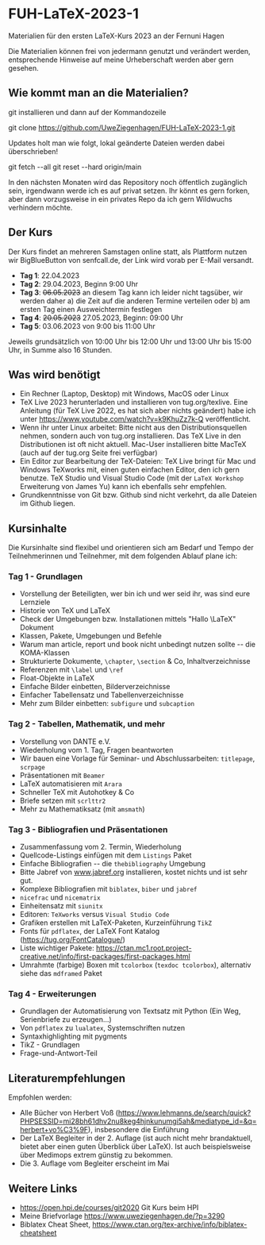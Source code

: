# FUH-LaTeX-2023-1

Materialien für den ersten LaTeX-Kurs 2023 an der Fernuni Hagen

Die Materialien können frei von jedermann genutzt und verändert werden, entsprechende Hinweise auf meine Urheberschaft werden aber gern gesehen.

## Wie kommt man an die Materialien?

git installieren und dann auf der Kommandozeile

git clone https://github.com/UweZiegenhagen/FUH-LaTeX-2023-1.git

Updates holt man wie folgt, lokal geänderte Dateien werden dabei überschrieben!

git fetch --all
git reset --hard origin/main

In den nächsten Monaten wird das Repository noch öffentlich zugänglich sein, 
irgendwann werde ich es auf privat setzen. Ihr könnt es gern forken, aber dann
vorzugsweise in ein privates Repo da ich gern Wildwuchs verhindern möchte.

## Der Kurs

Der Kurs findet an mehreren Samstagen online statt, als Plattform nutzen wir BigBlueButton von senfcall.de, der Link wird vorab per E-Mail versandt.

* **Tag 1**: 22.04.2023
* **Tag 2**: 29.04.2023, Beginn 9:00 Uhr
* **Tag 3**: ~~06.05.2023~~ an diesem Tag kann ich leider nicht tagsüber, wir werden daher a) die Zeit auf die anderen Termine verteilen oder b) am ersten Tag einen Ausweichtermin festlegen
* **Tag 4**: ~~20.05.2023~~ 27.05.2023, Beginn: 09:00 Uhr
* **Tag 5**: 03.06.2023 von 9:00 bis 11:00 Uhr

Jeweils grundsätzlich von 10:00 Uhr bis 12:00 Uhr und 13:00 Uhr bis 15:00 Uhr, in Summe also 16 Stunden.

## Was wird benötigt

* Ein Rechner (Laptop, Desktop) mit Windows, MacOS oder Linux
* TeX Live 2023 herunterladen und installieren von tug.org/texlive. Eine Anleitung (für TeX Live 2022, es hat sich aber nichts geändert) habe ich 
  unter https://www.youtube.com/watch?v=k9KhuZz7k-Q veröffentlicht.
* Wenn ihr unter Linux arbeitet: Bitte nicht aus den Distributionsquellen nehmen, sondern auch von tug.org installieren. Das TeX Live in den Distributionen ist oft nicht aktuell. Mac-User installieren bitte MacTeX (auch auf der tug.org Seite frei verfügbar)
* Ein Editor zur Bearbeitung der TeX-Dateien: TeX Live bringt für Mac und Windows TeXworks mit, einen guten einfachen Editor, den ich gern benutze. TeX Studio und Visual Studio Code (mit der ``LaTeX Workshop`` Erweiterung von James Yu) kann ich ebenfalls sehr empfehlen.
* Grundkenntnisse von Git bzw. Github sind nicht verkehrt, da alle Dateien im Github liegen.

## Kursinhalte

Die Kursinhalte sind flexibel und orientieren sich am Bedarf und Tempo der Teilnehmerinnen und Teilnehmer, mit dem folgenden Ablauf plane ich:

### Tag 1 - Grundlagen

* Vorstellung der Beteiligten, wer bin ich und wer seid ihr, was sind eure Lernziele
* Historie von TeX und LaTeX
* Check der Umgebungen bzw. Installationen mittels "Hallo \LaTeX" Dokument
* Klassen, Pakete, Umgebungen und Befehle
* Warum man article, report und book nicht unbedingt nutzen sollte -- die KOMA-Klassen
* Strukturierte Dokumente, ``\chapter``, ``\section`` & Co, Inhaltverzeichnisse
* Referenzen mit ``\label`` und ``\ref``
* Float-Objekte in LaTeX
* Einfache Bilder einbetten, Bilderverzeichnisse
* Einfacher Tabellensatz und Tabellenverzeichnisse
* Mehr zum Bilder einbetten: ``subfigure`` und ``subcaption`` 


### Tag 2 - Tabellen, Mathematik, und mehr

* Vorstellung von DANTE e.V.
* Wiederholung vom 1. Tag, Fragen beantworten
* Wir bauen eine Vorlage für Seminar- und Abschlussarbeiten: ``titlepage``, ``scrpage``
* Präsentationen mit ``Beamer``
* LaTeX automatisieren mit ``Arara``
* Schneller TeX mit Autohotkey & Co
* Briefe setzen mit ``scrlttr2``
* Mehr zu Mathematiksatz (mit ``amsmath``)


### Tag 3 - Bibliografien und Präsentationen

* Zusammenfassung vom 2. Termin, Wiederholung
* Quellcode-Listings einfügen mit dem ``Listings`` Paket
* Einfache Bibliografien -- die ``thebibliography`` Umgebung
* Bitte Jabref von www.jabref.org installieren, kostet nichts und ist sehr gut.
* Komplexe Bibliografien mit ``biblatex``, ``biber`` und ``jabref``
* ``nicefrac`` und ``nicematrix``
* Einheitensatz mit ``siunitx``
* Editoren: ``TeXworks`` versus ``Visual Studio Code``
* Grafiken erstellen mit LaTeX-Paketen, Kurzeinführung ``TikZ``
* Fonts für ``pdflatex``, der LaTeX Font Katalog (https://tug.org/FontCatalogue/)
* Liste wichtiger Pakete: https://ctan.mc1.root.project-creative.net/info/first-packages/first-packages.html
* Umrahmte (farbige) Boxen mit ``tcolorbox`` (``texdoc tcolorbox``), alternativ siehe das ``mdframed`` Paket


### Tag 4 - Erweiterungen

* Grundlagen der Automatisierung von Textsatz mit Python (Ein Weg, Serienbriefe zu erzeugen...)
* Von ``pdflatex`` zu ``lualatex``, Systemschriften nutzen
* Syntaxhighlighting mit pygments
* TikZ - Grundlagen
* Frage-und-Antwort-Teil

## Literaturempfehlungen

Empfohlen werden:

* Alle Bücher von Herbert Voß (https://www.lehmanns.de/search/quick?PHPSESSID=mi28bh61dhv2nu8keg4hjnkunumgi5ah&mediatype_id=&q=herbert+vo%C3%9F), insbesondere die Einführung
* Der LaTeX Begleiter in der 2. Auflage (ist auch nicht mehr brandaktuell, bietet aber einen guten Überblick über LaTeX). Ist auch beispielsweise über Medimops extrem günstig zu bekommen.
* Die 3. Auflage vom Begleiter erscheint im Mai

## Weitere Links

* https://open.hpi.de/courses/git2020 Git Kurs beim HPI
* Meine Briefvorlage https://www.uweziegenhagen.de/?p=3290
* Biblatex Cheat Sheet, https://www.ctan.org/tex-archive/info/biblatex-cheatsheet

